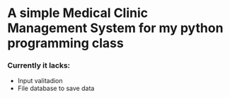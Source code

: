 # A simple Medical Clinic Management System for my python programming class

### Currently it lacks:
- Input valitadion
- File database to save data
